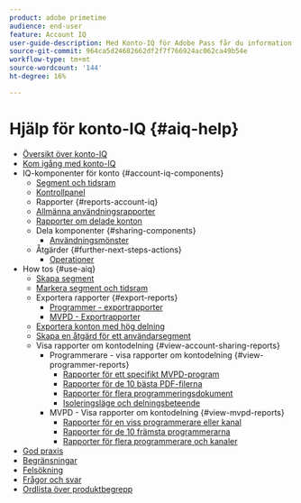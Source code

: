```yaml
---
product: adobe primetime
audience: end-user
feature: Account IQ
user-guide-description: Med Konto-IQ för Adobe Pass får du information om IQ-komponenterna för kontot och vägledning genom användarresor för användning av de olika komponenterna.
source-git-commit: 964ca5d24682662df2f7f766924ac062ca49b54e
workflow-type: tm+mt
source-wordcount: '144'
ht-degree: 16%

---
```


# Hjälp för konto-IQ {#aiq-help}

+ [Översikt över konto-IQ](/help/accountiq/home.md)
+ [Kom igång med konto-IQ](/help/accountiq/get-started.md)
+ IQ-komponenter för konto {#account-iq-components}
   + [Segment och tidsram](/help/accountiq/segments-timeframe.md)
   + [Kontrollpanel](/help/accountiq/dashboard.md)
   + Rapporter {#reports-account-iq}
   + [Allmänna användningsrapporter](/help/accountiq/general-usage-reports.md)
   + [Rapporter om delade konton](/help/accountiq/shared-acc-reports.md)
   + Dela komponenter {#sharing-components}
      + [Användningsmönster](/help/accountiq/usage-patterns.md)
   + Åtgärder {#further-next-steps-actions}
      + [Operationer](/help/accountiq/operations.md)
+ How tos {#use-aiq}
   + [Skapa segment](/help/accountiq/build-segment.md)
   + [Markera segment och tidsram](/help/accountiq/howto-select-segment-timeframe.md)
   + Exportera rapporter {#export-reports}
      + [Programmer - exportrapporter](/help/accountiq/export-segment-metrics-progr.md)
      + [MVPD - Exportrapporter](/help/accountiq/export-segment-metrics-mvpd.md)
   + [Exportera konton med hög delning](/help/accountiq/export-acc-information.md)
   + [Skapa en åtgärd för ett användarsegment](/help/accountiq/operation-affecting-user-segment.md)
   + Visa rapporter om kontodelning {#view-account-sharing-reports}
      + Programmerare - visa rapporter om kontodelning {#view-programmer-reports}
         + [Rapporter för ett specifikt MVPD-program](/help/accountiq/reports-for-specific-mvpds.md)
         + [Rapporter för de 10 bästa PDF-filerna](/help/accountiq/top-10-mvpd-reports.md)
         + [Rapporter för flera programmeringsdokument](viewrep-multiple-mvpd.md)
         + [Isoleringsläge och delningsbeteende](/help/accountiq/isolation-mode.md)
      + MVPD - Visa rapporter om kontodelning {#view-mvpd-reports}
         + [Rapporter för en viss programmerare eller kanal](/help/accountiq/reports-for-specific-programmers.md)
         + [Rapporter för de 10 främsta programmerarna](/help/accountiq/top-10-programmer-reports.md)
         + [Rapporter för flera programmerare och kanaler](viewrep-multiple-programmer.md)
+ [God praxis](/help/accountiq/best-practices.md)
+ [Begränsningar](/help/accountiq/limitations.md)
+ [Felsökning](/help/accountiq/troubleshoot.md)
+ [Frågor och svar](/help/accountiq/faq.md)
+ [Ordlista över produktbegrepp](/help/accountiq/product-concepts.md)